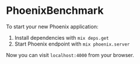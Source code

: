 # PhoenixBenchmark

To start your new Phoenix application:

1. Install dependencies with `mix deps.get`
2. Start Phoenix endpoint with `mix phoenix.server`

Now you can visit `localhost:4000` from your browser.
